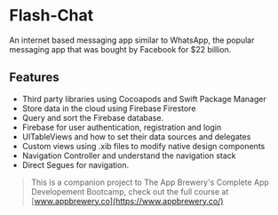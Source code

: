 

# Flash-Chat

An internet based messaging app similar to WhatsApp, the popular messaging app that was bought by Facebook for $22 billion. 

## Features

* Third party libraries using Cocoapods and Swift Package Manager
* Store data in the cloud using Firebase Firestore
* Query and sort the Firebase database.
* Firebase for user authentication, registration and login
* UITableViews and how to set their data sources and delegates
* Custom views using .xib files to modify native design components
* Navigation Controller and understand the navigation stack
* Direct Segues for navigation.





>This is a companion project to The App Brewery's Complete App Developement Bootcamp, check out the full course at [www.appbrewery.co](https://www.appbrewery.co/)


